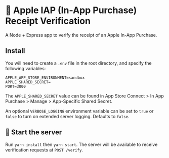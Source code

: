 #  Apple IAP (In-App Purchase) Receipt Verification

A Node + Express app to verify the receipt of an Apple In-App Purchase.

## Install

You will need to create a `.env` file in the root directory, and specify the following variables:

```
APPLE_APP_STORE_ENVIRONMENT=sandbox
APPLE_SHARED_SECRET=
PORT=3000
```

The `APPLE_SHARED_SECRET` value can be found in App Store Connect > In App Purchase > Manage > App-Specific Shared Secret.

An optional `VERBOSE_LOGGING` environment variable can be set to `true` or `false` to turn on extended server logging. Defaults to `false`.

## :rocket: Start the server

Run `yarn install` then `yarn start`. The server will be available to receive verification requests at `POST /verify`.
